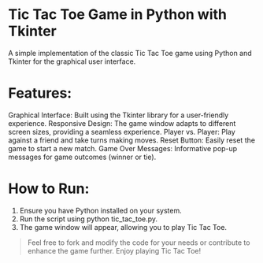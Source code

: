 # Tic Tac Toe Game in Python with Tkinter
A simple implementation of the classic Tic Tac Toe game using Python and Tkinter for the graphical user interface.
# Features:
Graphical Interface: Built using the Tkinter library for a user-friendly experience.
Responsive Design: The game window adapts to different screen sizes, providing a seamless experience.
Player vs. Player: Play against a friend and take turns making moves.
Reset Button: Easily reset the game to start a new match.
Game Over Messages: Informative pop-up messages for game outcomes (winner or tie).
# How to Run:
1. Ensure you have Python installed on your system.
2. Run the script using python tic_tac_toe.py.
3. The game window will appear, allowing you to play Tic Tac Toe.

> Feel free to fork and modify the code for your needs or contribute to enhance the game further. Enjoy playing Tic Tac Toe!
